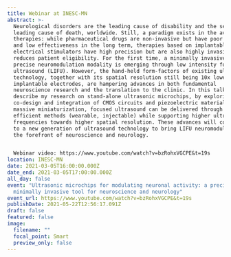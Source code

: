 ```yaml
---
title: Webinar at INESC-MN
abstract: >-
  Neurological disorders are the leading cause of disability and the second
  leading cause of death, worldwide. Still, a paradigm exists in the available
  therapies: while pharmaceutical drugs are non-invasive but have poor precision
  and low effectiveness in the long term, therapies based on implantable
  electrical stimulators have high precision but are also highly invasive, which
  reduces patient eligibility. For the first time, a minimally invasive and
  precise neuromodulation modality is emerging through low intensity focused
  ultrasound (LIFU). However, the hand-held form-factors of existing ultrasound
  technology, together with its spatial resolution still being 10x lower than
  implantable electrodes, are hampering advances in both fundamental
  neuroscience research and the translation to the clinic. In this talk, I will
  describe my research on stand-alone ultrasonic microchips, by exploring the
  co-design and integration of CMOS circuits and piezoelectric materials. With
  massive miniaturization, focused ultrasound can be delivered through more
  efficient methods (wearable, injectable) while supporting higher ultrasound
  frequencies towards higher spatial resolution. These advances will contribute
  to a new generation of ultrasound technology to bring LIFU neuromodulation to
  the forefront of neuroscience and neurology.


  Webinar video: https://www.youtube.com/watch?v=bzRohxVGCPE&t=19s
location: INESC-MN
date: 2021-03-05T16:00:00.000Z
date_end: 2021-03-05T17:00:00.000Z
all_day: false
event: "Ultrasonic microchips for modulating neuronal activity: a precise and
  minimally invasive tool for neuroscience and neurology"
event_url: https://www.youtube.com/watch?v=bzRohxVGCPE&t=19s
publishDate: 2021-05-22T12:56:17.091Z
draft: false
featured: false
image:
  filename: ""
  focal_point: Smart
  preview_only: false
---
```

